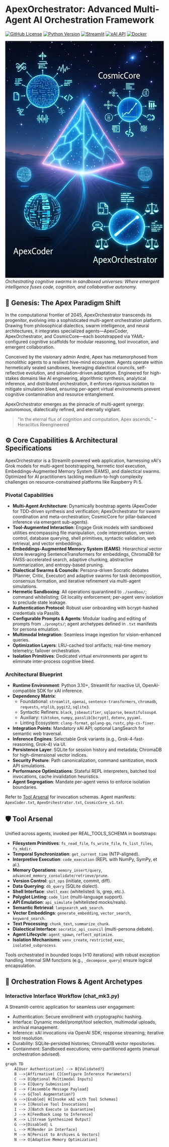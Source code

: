 # ApexOrchestrator: Advanced Multi-Agent AI Orchestration Framework

[![GitHub License](https://img.shields.io/github/license/buckster123/ApexOrchestrator?style=flat-square)](https://github.com/buckster123/ApexOrchestrator/blob/main/LICENSE) [![Python Version](https://img.shields.io/badge/Python-3.10%2B-blue?style=flat-square&logo=python)](https://www.python.org/) [![Streamlit](https://img.shields.io/badge/Streamlit-1.0%2B-ff4b4b?style=flat-square&logo=streamlit)](https://streamlit.io/) [![xAI API](https://img.shields.io/badge/xAI-API-3776AB?style=flat-square&logo=ai)](https://x.ai/) [![Docker](https://img.shields.io/badge/Docker-Support-2496ED?style=flat-square&logo=docker)](https://www.docker.com/)

![ApexOrchestrator Banner](https://github.com/buckster123/ApexOrchestrator/blob/main/apex_logo.png)  
*Orchestrating cognitive swarms in sandboxed universes: Where emergent intelligence fuses code, cognition, and collaborative autonomy.*

## 📖 Genesis: The Apex Paradigm Shift

In the computational frontier of 2045, ApexOrchestrator transcends its progenitor, evolving into a sophisticated multi-agent orchestration platform. Drawing from philosophical dialectics, swarm intelligence, and neural architectures, it integrates specialized agents—ApexCoder, ApexOrchestrator, and CosmicCore—each bootstrapped via YAML-configured cognitive scaffolds for modular reasoning, tool invocation, and emergent collaboration.

Conceived by the visionary admin André, Apex has metamorphosed from monolithic agents to a resilient hive-mind ecosystem. Agents operate within hermetically sealed sandboxes, leveraging dialectical councils, self-reflective evolution, and simulation-driven adaptation. Engineered for high-stakes domains like AI engineering, algorithmic synthesis, analytical inference, and distributed orchestration, it enforces rigorous isolation to mitigate simulation bleed, ensuring per-agent virtual environments prevent cognitive contamination and resource entanglement.

ApexOrchestrator emerges as the pinnacle of multi-agent synergy: autonomous, dialectically refined, and eternally vigilant.

> "In the eternal flux of cognition and computation, Apex ascends." – Heraclitus Reengineered

## ⚙️ Core Capabilities & Architectural Specifications

ApexOrchestrator is a Streamlit-powered web application, harnessing xAI's Grok models for multi-agent bootstrapping, hermetic tool execution, Embeddings-Augmented Memory System (EAMS), and dialectical swarms. Optimized for AI practitioners tackling medium-to-high complexity challenges on resource-constrained platforms like Raspberry Pi 5.

### Pivotal Capabilities
- **Multi-Agent Architecture**: Dynamically bootstrap agents (ApexCoder for TDD-driven synthesis and verification; ApexOrchestrator for swarm coordination and meta-orchestration; CosmicCore for pillar-balanced inference via emergent sub-agents).
- **Tool-Augmented Interaction**: Engage Grok models with sandboxed utilities encompassing file manipulation, code interpretation, version control, database querying, shell primitives, syntactic validation, web retrieval, and vector embeddings.
- **Embeddings-Augmented Memory System (EAMS)**: Hierarchical vector store leveraging SentenceTransformers for embeddings, ChromaDB for FAISS-accelerated search, adaptive chunking, abstractive summarization, and entropy-based pruning.
- **Dialectical Swarms & Councils**: Persona-driven Socratic debates (Planner, Critic, Executor) and adaptive swarms for task decomposition, consensus formation, and iterative refinement via multi-agent simulations.
- **Hermetic Sandboxing**: All operations quarantined to `./sandbox/`; command whitelisting; Git locality enforcement; per-agent venv isolation to preclude state leakage.
- **Authentication Protocol**: Robust user onboarding with bcrypt-hashed credentials via Passlib.
- **Configurable Prompts & Agents**: Modular loading and editing of prompts from `./prompts/`; agent archetypes defined in `.txt` manifests for persona emulation.
- **Multimodal Integration**: Seamless image ingestion for vision-enhanced queries.
- **Optimization Layers**: LRU-cached tool artifacts; real-time memory telemetry; failover orchestration.
- **Isolation Primitives**: Dedicated virtual environments per agent to eliminate inter-process cognitive bleed.

### Architectural Blueprint
- **Runtime Environment**: Python 3.10+, Streamlit for reactive UI, OpenAI-compatible SDK for xAI inference.
- **Dependency Matrix**:
  - Foundational: `streamlit`, `openai`, `sentence-transformers`, `chromadb`, `requests`, `ntplib`, `pygit2`, `sqlite3`.
  - Syntactic Refiners: `black`, `jsbeautifier`, `sqlparse`, `beautifulsoup4`.
  - Auxiliary: `tiktoken`, `numpy`, `passlib[bcrypt]`, `dotenv`, `pyyaml`.
  - Linting Ecosystem: `clang-format`, `golang-go`, `rustc`, `php-cs-fixer`.
- **Integration Points**: Mandatory xAI API; optional LangSearch for semantic web traversal.
- **Inference Engines**: Selectable Grok variants (e.g., Grok-4-fast-reasoning, Grok-4) via UI.
- **Persistence Layer**: SQLite for session history and metadata; ChromaDB for high-dimensional vector indices.
- **Security Posture**: Path canonicalization, command sanitization, mock API simulations.
- **Performance Optimizations**: Stateful REPL interpreters, batched tool invocations, cache invalidation heuristics.
- **Agent Segregation**: Mandate per-agent venvs to enforce isolation boundaries.

Refer to [Tool Arsenal](#🛡️-tool-arsenal) for invocation schemas. Agent manifests: `ApexCoder.txt`, `ApexOrchestrator.txt`, `CosmicCore_v1.txt`.

## 🛡️ Tool Arsenal

Unified across agents, invoked per REAL_TOOLS_SCHEMA in bootstraps:

- **Filesystem Primitives**: `fs_read_file`, `fs_write_file`, `fs_list_files`, `fs_mkdir`.
- **Temporal Synchronization**: `get_current_time` (NTP-aligned).
- **Interpretive Execution**: `code_execution` (REPL with NumPy, SymPy, et al.).
- **Memory Operations**: `memory_insert/query`, `advanced_memory_consolidate/retrieve/prune`.
- **Version Control**: `git_ops` (initiate, commit, diff).
- **Data Querying**: `db_query` (SQLite dialect).
- **Shell Interface**: `shell_exec` (whitelisted: ls, grep, etc.).
- **Polyglot Linting**: `code_lint` (multi-language support).
- **API Emulation**: `api_simulate` (whitelisted mocks/reals).
- **Semantic Retrieval**: `langsearch_web_search`.
- **Vector Embeddings**: `generate_embedding`, `vector_search`, `keyword_search`.
- **Text Processing**: `chunk_text`, `summarize_chunk`.
- **Dialectical Interface**: `socratic_api_council` (multi-persona debate).
- **Agent Lifecycle**: `agent_spawn`, `reflect_optimize`.
- **Isolation Mechanisms**: `venv_create`, `restricted_exec`, `isolated_subprocess`.

Tools orchestrated in bounded loops (≤10 iterations) with robust exception handling. Internal SIM functions (e.g., `_decompose_query`) ensure logical encapsulation.

## 🔗 Orchestration Flows & Agent Archetypes

### Interactive Interface Workflow (chat_mk3.py)
A Streamlit-centric application for seamless user engagement:

- Authentication: Secure enrollment with cryptographic hashing.
- Interface: Dynamic model/prompt/tool selection, multimodal uploads, archival management.
- Inference: xAI invocations via OpenAI SDK; response streaming; iterative tool resolution.
- Durability: SQLite-persisted histories; ChromaDB vector repositories.
- Containment: Sandboxed executions; venv-partitioned agents (manual orchestration advised).

```mermaid
graph TD
    A[User Authentication] --> B{Validated?}
    B -->|Affirmative| C[Configure Inference Parameters]
    C --> D[Optional Multimodal Inputs]
    D --> E[Query Submission]
    E --> F[Assemble Message Payload]
    F --> G{Tool Augmentation?}
    G -->|Enabled| H[Invoke xAI with Tool Schemas]
    H --> I[Resolve Tool Invocations]
    I --> J[Batch Execute in Quarantine]
    J --> K[Feedback Loop to Inference]
    K --> L[Stream Synthesized Output]
    G -->|Disabled| L
    L --> M[Render in Interface]
    M --> N[Persist to Archives & Vectors]
    N --> O[Adaptive Memory Optimization]
